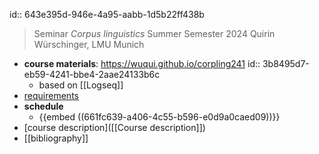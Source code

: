id:: 643e395d-946e-4a95-aabb-1d5b22ff438b
> Seminar *Corpus linguistics*
Summer Semester 2024
Quirin Würschinger, LMU Munich

- **course materials**: https://wuqui.github.io/corpling241
  id:: 3b8495d7-eb59-4241-bbe4-2aae24133b6c
	- based on [[Logseq]]
- [requirements]([[requirements]])
- **schedule**
	- {{embed ((661fc639-a406-4c55-b596-e0d9a0caed09))}}
- [course description]([[Course description]])
- [[bibliography]]